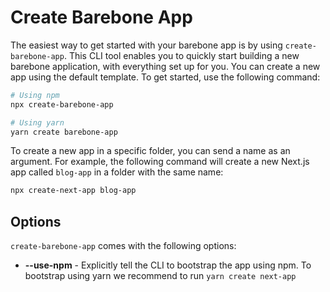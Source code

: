 # Create Barebone App

The easiest way to get started with your barebone app is by using `create-barebone-app`. This CLI tool enables you to quickly start building a new barebone application, with everything set up for you. You can create a new app using the default template. To get started, use the following command:

```bash
# Using npm 
npx create-barebone-app

# Using yarn 
yarn create barebone-app
```

To create a new app in a specific folder, you can send a name as an argument. For example, the following command will create a new Next.js app called `blog-app` in a folder with the same name:

```bash
npx create-next-app blog-app
```

## Options

`create-barebone-app` comes with the following options:

- **--use-npm** - Explicitly tell the CLI to bootstrap the app using npm. To bootstrap using yarn we recommend to run `yarn create next-app`